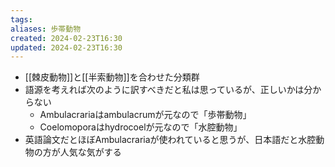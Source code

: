 ```yaml
---
tags: 
aliases: 歩帯動物
created: 2024-02-23T16:30
updated: 2024-02-23T16:30
---
```


- [[棘皮動物]]と[[半索動物]]を合わせた分類群
- 語源を考えれば次のように訳すべきだと私は思っているが、正しいかは分からない
    - Ambulacrariaはambulacrumが元なので「歩帯動物」
    - Coelomoporaはhydrocoelが元なので「水腔動物」
- 英語論文だとほぼAmbulacrariaが使われていると思うが、日本語だと水腔動物の方が人気な気がする

